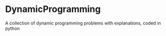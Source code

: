 # DynamicProgramming
A collection of dynamic programming problems with explanations, coded in python
